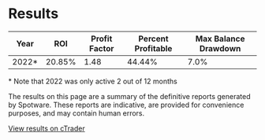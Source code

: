 # Results

| Year  | ROI    | Profit Factor | Percent Profitable  | Max Balance Drawdown |
|-------|--------|---------------|---------------------|----------------------|
| 2022* | 20.85% | 1.48          | 44.44%              | 7.0%                 |

 
\* Note that 2022 was only active 2 out of 12 months

The results on this page are a summary of the definitive reports generated by Spotware. These reports are indicative, are provided for convenience purposes, and may contain human errors.

[View results on cTrader](https://ct.spotware.com/copy/strategy/57401)